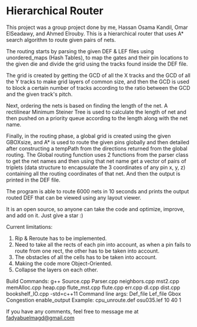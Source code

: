 # Hierarchical Router
This project was a group project done by me, Hassan Osama Kandil, Omar ElSeadawy, and Ahmed Elrouby.
This is a hierarchical router that uses A* search algorithm to route given pairs of nets.

The routing starts by parsing the given DEF & LEF files using unordered_maps (Hash Tables), to map the gates and their pin locations to the given die and divide the grid using the tracks found inside the DEF file.

The grid is created by getting the GCD of all the X tracks and the GCD of all the Y tracks to make grid layers of common size, and then 
the GCD is used to block a certain number of tracks according to the ratio between the GCD and the given track's pitch.

Next, ordering the nets is based on finding the length of the net. A rectilinear Minimum Steiner Tree is used to calculate the length
of net and then pushed on a priority queue according to the length along with the net name.

Finally, in the routing phase, a global grid is created using the given GBOXsize, and A* is used to route the given pins globally and then
detailed after constructing a tempPath from the directions returned from the global routing. The Global routing function uses 2 functions from the parser class to get the net names and then using that net name get a vector of pairs of triplets (data structure to encapsulate the 3 coordinates of any pin x, y, z) containing all the routing coordinates of that net. And then the output is printed in the DEF file.

The program is able to route 6000 nets in 10 seconds and prints the output routed DEF that can be viewed using any layout viewer.

It is an open source, so anyone can take the code and optimize, improve, and add on it. Just give a star :)

Current limitations:
1) Rip & Reroute has to be implemented.
2) Need to take all the rects of each pin into account, as when a pin fails to route from one rect, the other has to                           be taken into account.
3) The obstacles of all the cells has to be taken into account.
4) Making the code more Object-Oriented.
5) Collapse the layers on each other.
                     
Build Commands: g++ Source.cpp Parser.cpp neighbors.cpp mst2.cpp memAlloc.cpp heap.cpp flute_mst.cpp flute.cpp err.cpp dl.cpp dist.cpp bookshelf_IO.cpp -std=c++11
Command line args: Def_file Lef_file Gbox Congestion enable_output
Example:           cpu_unroute.def  osu035.lef  10  40  1

If you have any comments, feel free to message me at fadyabuelmagd@gmail.com
